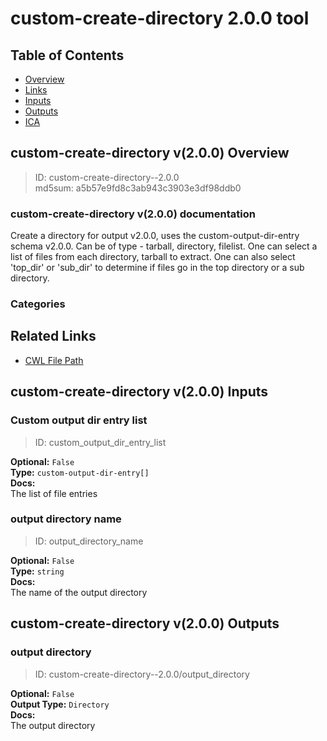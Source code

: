 
custom-create-directory 2.0.0 tool
==================================

## Table of Contents
  
- [Overview](#custom-create-directory-v200-overview)  
- [Links](#related-links)  
- [Inputs](#custom-create-directory-v200-inputs)  
- [Outputs](#custom-create-directory-v200-outputs)  
- [ICA](#ica)  


## custom-create-directory v(2.0.0) Overview



  
> ID: custom-create-directory--2.0.0  
> md5sum: a5b57e9fd8c3ab943c3903e3df98ddb0

### custom-create-directory v(2.0.0) documentation
  
Create a directory for output v2.0.0, uses the custom-output-dir-entry schema v2.0.0.
Can be of type - tarball, directory, filelist.
One can select a list of files from each directory, tarball to extract.
One can also select 'top_dir' or 'sub_dir' to determine if files go in the top directory or a sub directory.  

### Categories
  


## Related Links
  
- [CWL File Path](../../../../../../tools/custom-create-directory/2.0.0/custom-create-directory__2.0.0.cwl)  

  


## custom-create-directory v(2.0.0) Inputs

### Custom output dir entry list



  
> ID: custom_output_dir_entry_list
  
**Optional:** `False`  
**Type:** `custom-output-dir-entry[]`  
**Docs:**  
The list of file entries


### output directory name



  
> ID: output_directory_name
  
**Optional:** `False`  
**Type:** `string`  
**Docs:**  
The name of the output directory

  


## custom-create-directory v(2.0.0) Outputs

### output directory



  
> ID: custom-create-directory--2.0.0/output_directory  

  
**Optional:** `False`  
**Output Type:** `Directory`  
**Docs:**  
The output directory
  

  

